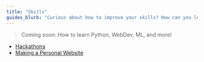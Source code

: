 ```yaml
---
title: "Skills"
guides_blurb: "Curious about how to improve your skills? How can you learn Python? What clubs should you join? What about hackathons? Read more in the skills section!"
---
```


> Coming soon: How to learn Python, WebDev, ML, and more!

- [Hackathons](/skills/hackathons)
- [Making a Personal Website](/skills/personal-website)
